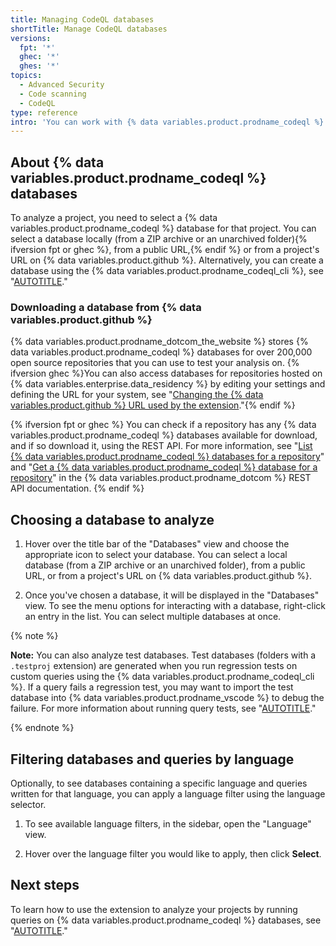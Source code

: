 ```yaml
---
title: Managing CodeQL databases
shortTitle: Manage CodeQL databases
versions:
  fpt: '*'
  ghec: '*'
  ghes: '*'
topics:
  - Advanced Security
  - Code scanning
  - CodeQL
type: reference
intro: 'You can work with {% data variables.product.prodname_codeql %} databases using the extension.'
---
```


## About {% data variables.product.prodname_codeql %} databases

To analyze a project, you need to select a {% data variables.product.prodname_codeql %} database for that project. You can select a database locally (from a ZIP archive or an unarchived folder){% ifversion fpt or ghec %}, from a public URL,{% endif %} or from a project's URL on {% data variables.product.github %}. Alternatively, you can create a database using the {% data variables.product.prodname_codeql_cli %}, see "[AUTOTITLE](/code-security/codeql-cli/using-the-codeql-cli/creating-codeql-databases)."

### Downloading a database from {% data variables.product.github %}

{% data variables.product.prodname_dotcom_the_website %} stores {% data variables.product.prodname_codeql %} databases for over 200,000 open source repositories that you can use to test your analysis on. {% ifversion ghec %}You can also access databases for repositories hosted on {% data variables.enterprise.data_residency %} by editing your settings and defining the URL for your system, see "[Changing the {% data variables.product.github %} URL used by the extension](/code-security/codeql-for-vs-code/using-the-advanced-functionality-of-the-codeql-for-vs-code-extension/customizing-settings#changing-the-github-url-used-by-the-extension)."{% endif %}

{% ifversion fpt or ghec %}
You can check if a repository has any {% data variables.product.prodname_codeql %} databases available for download, and if so download it, using the REST API. For more information, see "[List {% data variables.product.prodname_codeql %} databases for a repository](/rest/code-scanning/code-scanning#list-codeql-databases-for-a-repository)" and "[Get a {% data variables.product.prodname_codeql %} database for a repository](/rest/code-scanning/code-scanning#get-a-codeql-database-for-a-repository)" in the {% data variables.product.prodname_dotcom %} REST API documentation.
{% endif %}

## Choosing a database to analyze

1. Hover over the title bar of the "Databases" view and choose the appropriate icon to select your database. You can select a local database (from a ZIP archive or an unarchived folder), from a public URL, or from a project's URL on {% data variables.product.github %}.

1. Once you've chosen a database, it will be displayed in the "Databases" view. To see the menu options for interacting with a database, right-click an entry in the list. You can select multiple databases at once.

{% note %}

**Note:** You can also analyze test databases. Test databases (folders with a `.testproj` extension) are generated when you run regression tests on custom queries using the {% data variables.product.prodname_codeql_cli %}. If a query fails a regression test, you may want to import the test database into {% data variables.product.prodname_vscode %} to debug the failure. For more information about running query tests, see "[AUTOTITLE](/code-security/codeql-cli/using-the-codeql-cli/testing-custom-queries)."

{% endnote %}

## Filtering databases and queries by language

Optionally, to see databases containing a specific language and queries written for that language, you can apply a language filter using the language selector.

1. To see available language filters, in the sidebar, open the "Language" view.

1. Hover over the language filter you would like to apply, then click **Select**.

## Next steps

To learn how to use the extension to analyze your projects by running queries on {% data variables.product.prodname_codeql %} databases, see "[AUTOTITLE](/code-security/codeql-for-vs-code/getting-started-with-codeql-for-vs-code/running-codeql-queries)."
